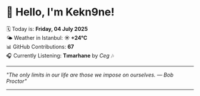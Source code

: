 # 👋 Hello, I'm Kekn9ne!

🗓️ Today is: **Friday, 04 July 2025**  
🌤️ Weather in Istanbul: **☀️   +24°C**  
📊 GitHub Contributions: **67**  
🎧 Currently Listening: **Tımarhane** by *Ceg* 🎶

---

_"The only limits in our life are those we impose on ourselves. — *Bob Proctor*"_

---

